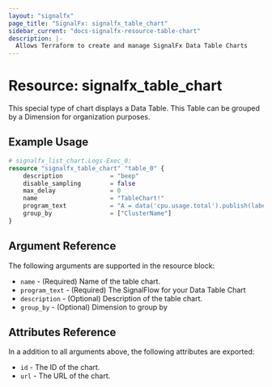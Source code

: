 ```yaml
---
layout: "signalfx"
page_title: "SignalFx: signalfx_table_chart"
sidebar_current: "docs-signalfx-resource-table-chart"
description: |-
  Allows Terraform to create and manage SignalFx Data Table Charts
---
```


# Resource: signalfx_table_chart

This special type of chart displays a Data Table. This Table can be grouped by a Dimension for organization purposes.

## Example Usage

```tf
# signalfx_list_chart.Logs-Exec_0:
resource "signalfx_table_chart" "table_0" {
    description             = "beep"
    disable_sampling        = false
    max_delay               = 0
    name                    = "TableChart!"
    program_text            = "A = data('cpu.usage.total').publish(label='CPU Total')"
    group_by                = ["ClusterName"]
}
```

## Argument Reference

The following arguments are supported in the resource block:

* `name` - (Required) Name of the table chart.
* `program_text` - (Required) The SignalFlow for your Data Table Chart
* `description` - (Optional) Description of the table chart.
* `group_by` - (Optional) Dimension to group by

## Attributes Reference

In a addition to all arguments above, the following attributes are exported:

* `id` - The ID of the chart.
* `url` - The URL of the chart.
